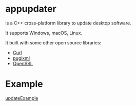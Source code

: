 # appupdater  
is a C++ cross-platform library to update desktop software.  

It supports Windows, macOS, Linux. 

It built with some other open source libraries:  
* [Curl](https://github.com/curl/curl)
* [pugixml](https://github.com/zeux/pugixml)
* [OpenSSL](https://github.com/openssl/openssl)

# Example  
[updateExample](https://gitlab.com/ronme/updateexample)